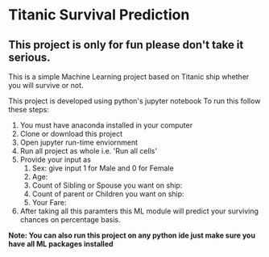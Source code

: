 # Titanic Survival Prediction
## This project is only for fun please don't take it serious.
This is a simple Machine Learning project based on Titanic ship whether you will survive or not.

This project is developed using python's jupyter notebook
To run this follow these steps:
1. You must have anaconda installed in your computer
2. Clone or download this project
3. Open jupyter run-time enviornment
4. Run all project as whole i.e. 'Run all cells'
5. Provide your input as 
   1. Sex: give input 1 for Male and 0 for Female
   2. Age:
   3. Count of Sibling or Spouse you want on ship:
   4. Count of parent or Children you want on ship:
   5. Your Fare:
6. After taking all this paramters this ML module will predict your surviving chances on percentage basis.

**Note: You can also run this project on any python ide just make sure you have all ML packages installed**
